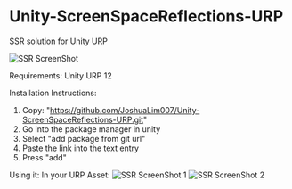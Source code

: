 # Unity-ScreenSpaceReflections-URP
SSR solution for Unity URP 

![SSR ScreenShot](https://i.imgur.com/Um2zfmO.jpg "SSR Sample Scene")

Requirements:
Unity URP 12

Installation Instructions:
1. Copy: "https://github.com/JoshuaLim007/Unity-ScreenSpaceReflections-URP.git"
2. Go into the package manager in unity
3. Select "add package from git url"
4. Paste the link into the text entry
5. Press "add"

Using it:
In your URP Asset:
![SSR ScreenShot 1](https://i.imgur.com/3qgwonV.png "Instructions")
![SSR ScreenShot 2](https://imgur.com/a/3biUXfd "Instructions")


